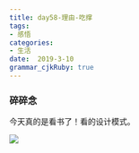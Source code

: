 ```yaml
---
title: day58-理由-吃撑
tags: 
- 感悟
categories: 
- 生活
date:  2019-3-10
grammar_cjkRuby: true
---
```

### 碎碎念
今天真的是看书了！看的设计模式。

![](https://ws1.sinaimg.cn/large/b15ca614gy1g0y38l5k1oj20dw09975e.jpg)
<!--more-->
